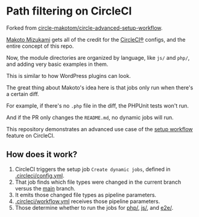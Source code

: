 # Path filtering on CircleCI

Forked from [circle-makotom/circle-advanced-setup-workflow](https://github.com/circle-makotom/circle-advanced-setup-workflow).

[Makoto Mizukami](https://github.com/circle-makotom) gets all of the credit for the [CircleCI®](https://circleci.com/docs/2.0/first-steps/) configs, and the entire concept of this repo.

Now, the module directories are organized by language, like `js/` and `php/`, and adding very basic examples in them.

This is similar to how WordPress plugins can look.

The great thing about Makoto's idea here is that jobs only run when there's a certain diff.

For example, if there's no `.php` file in the diff, the PHPUnit tests won't run.

And if the PR only changes the `README.md`, no dynamic jobs will run.

This repository demonstrates an advanced use case of the [setup workflow](https://circleci.com/blog/introducing-dynamic-config-via-setup-workflows/) feature on CircleCI.

## How does it work?

1. CircleCI triggers the setup job `Create dynamic jobs`, defined in [.circleci/config.yml](.circleci/config.yml).
2. That job finds which file types were changed in the current branch versus the [main](https://github.com/kienstra/circle-advanced-setup-workflow/tree/main) branch.
3. It emits those changed file types as pipeline parameters.
4. [.circleci/workflow.yml](.circleci/workflow.yml) receives those pipeline parameters.
5. Those determine whether to run the jobs for [php/](php/), [js/](js/), and [e2e/](e2e/).
